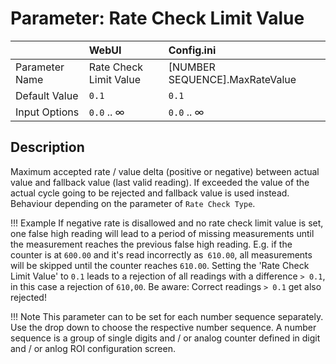 # Parameter: Rate Check Limit Value

|                   | WebUI               | Config.ini
|:---               |:---                 |:----
| Parameter Name    | Rate Check Limit Value | [NUMBER SEQUENCE].MaxRateValue
| Default Value     | `0.1`               | `0.1`
| Input Options     | `0.0` .. &infin;    | `0.0` .. &infin; 


## Description

Maximum accepted rate / value delta (positive or negative) between actual value and fallback value (last valid reading). 
If exceeded the value of the actual cycle going to be rejected and fallback value is used instead.<br>
Behaviour depending on the parameter of `Rate Check Type`.


!!! Example
    If negative rate is disallowed and no rate check limit value is set, one false high reading will
    lead to a period of missing measurements until the measurement reaches the previous false high
    reading. E.g. if the counter is at `600.00` and it's read incorrectly as` 610.00`, all measurements
    will be skipped until the counter reaches `610.00`. Setting the 'Rate Check Limit Value' to `0.1` leads to a
    rejection of all readings with a difference `> 0.1`, in this case a rejection of `610,00`.
    Be aware: Correct readings `> 0.1` get also rejected!


!!! Note
    This parameter can to be set for each number sequence separately.
    Use the drop down to choose the respective number sequence. 
    A number sequence is a group of single digits and / or analog counter defined in digit and / or anlog ROI configuration screen.
